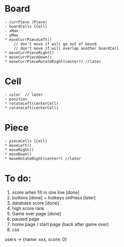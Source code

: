 # Board
    - currPiece (Piece)
    - boardCells [Cell]
    - xMax
    - yMax 
    * moveCurrPieceLeft()
        // don't move if will go out of bound
        // don't move if will overlap another boardCell
    * moveCurrPieceRight()
    * moveCurrPieceDown()
    * moveCurrPieceRotateRight(center?) //later

# Cell
    - color  // later
    - position    
    * rotateLeft(centerCell)
    * rotateLeft(centerCell)

# Piece
    - pieceCells [Cell]
    * moveLeft()
    * moveRight()
    * moveDown()
    * moveRotateRight(center?) //later

# To do: 
1. score when fill in one line [done]
2. buttons [done] + hotkeys onPress [later]
3. database score [done]
4. high score rank
5. Game over page [done]
6. paused page
7. home page / start page (back after game over)
8. css


users -> {name: xxx, score: 0}